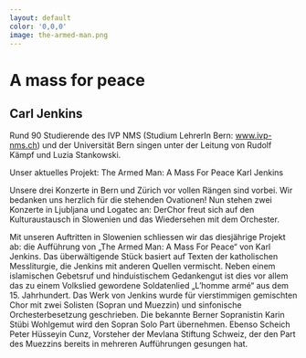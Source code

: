 ```yaml
---
layout: default
color: '0,0,0'
image: the-armed-man.png
---
```


# A mass for peace
## Carl Jenkins

Rund 90 Studierende des IVP NMS (Studium LehrerIn Bern: www.ivp-nms.ch) und der Universität Bern singen unter der Leitung von  Rudolf Kämpf und Luzia Stankowski.

Unser aktuelles Projekt:
The Armed Man: A Mass For Peace
Karl Jenkins

Unsere drei Konzerte in Bern und Zürich vor vollen Rängen sind vorbei. Wir bedanken uns herzlich für die stehenden Ovationen!
Nun stehen zwei Konzerte in Ljubljana und Logatec an: DerChor freut sich auf den Kulturaustausch in Slowenien und das Wiedersehen mit dem Orchester.

Mit unseren Auftritten in Slowenien schliessen wir das diesjährige Projekt ab: die Aufführung von „The Armed Man: A Mass For Peace“ von Karl Jenkins.
Das überwältigende Stück basiert auf Texten der katholischen Messliturgie, die Jenkins mit anderen Quellen vermischt. Neben einem islamischen Gebetsruf und hinduistischem Gedankengut ist dies vor allem das zu einem Volkslied gewordene Soldatenlied „L’homme armé“ aus dem 15. Jahrhundert.
Das Werk von Jenkins wurde für vierstimmigen gemischten Chor mit zwei Solisten (Sopran und Muezzin) und sinfonische Orchesterbesetzung geschrieben.
Die bekannte Berner Sopranistin Karin Stübi Wohlgemut wird den Sopran Solo Part übernehmen.
Ebenso Scheich Peter Hüsseyin Cunz, Vorsteher der Mevlana Stiftung Schweiz, der den Part des Muezzins bereits in mehreren Aufführungen gesungen hat.
